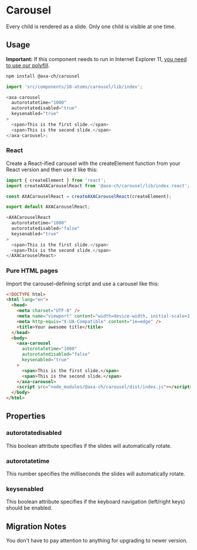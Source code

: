 # Carousel

Every child is rendered as a slide. Only one child is visible at one time.

## Usage

**Important:** If this component needs to run in Internet Explorer 11, [you need to use our polyfill](https://github.com/axa-ch/patterns-library/tree/develop/src/components/05-utils/polyfill).

```bash
npm install @axa-ch/carousel
```

```js
import 'src/components/10-atoms/carousel/lib/index';

<axa-carousel
  autorotatetime="1000"
  autorotatedisabled="true"
  keysenabled="true"
>
  <span>This is the first slide.</span>
  <span>This is the second slide.</span>
</axa-carousel>;
```

### React

Create a React-ified carousel with the createElement function from your React version and then use it like this:

```js
import { createElement } from 'react';
import createAXACarouselReact from '@axa-ch/carousel/lib/index.react';

const AXACarouselReact = createAXACarouselReact(createElement);

export default AXACarouselReact;
```

```js
<AXACarouselReact
  autorotatetime="1000"
  autorotatedisabled="false"
  keysenabled="true"
>
  <span>This is the first slide.</span>
  <span>This is the second slide.</span>
</AXACarouselReact>
```

### Pure HTML pages

Import the carousel-defining script and use a carousel like this:

```html
<!DOCTYPE html>
<html lang="en">
  <head>
    <meta charset="UTF-8" />
    <meta name="viewport" content="width=device-width, initial-scale=1.0" />
    <meta http-equiv="X-UA-Compatible" content="ie=edge" />
    <title>Your awesome title</title>
  </head>
  <body>
    <axa-carousel
      autorotatetime="1000"
      autorotatedisabled="false"
      keysenabled="true"
    >
      <span>This is the first slide.</span>
      <span>This is the second slide.</span>
    </axa-carousel>
    <script src="node_modules/@axa-ch/carousel/dist/index.js"></script>
  </body>
</html>
```

## Properties

### autorotatedisabled

This boolean attribute specifies if the slides will automatically rotate.

### autorotatetime

This number specifies the milliseconds the slides will automatically rotate.

### keysenabled

This boolean attribute specifies if the keyboard navigation (left/right keys) should be enabled.

## Migration Notes

You don't have to pay attention to anything for upgrading to newer version.
